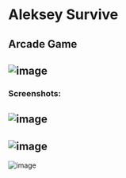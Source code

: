 # Aleksey Survive
## Arcade Game
![image](https://user-images.githubusercontent.com/44378669/72218862-dd9e0d00-3550-11ea-8543-fcae8d8bd66c.png)
-------------------
### Screenshots:
![image](https://user-images.githubusercontent.com/44378669/72218895-44232b00-3551-11ea-9bd7-5a004a3203a0.png)
-------------------
![image](https://user-images.githubusercontent.com/44378669/72218919-703eac00-3551-11ea-8730-38ff201eb95b.png)
-------------------
![image](https://user-images.githubusercontent.com/44378669/72218939-995f3c80-3551-11ea-9ebb-a1a9be01b478.png)

